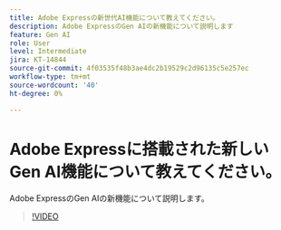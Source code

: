```yaml
---
title: Adobe Expressの新世代AI機能について教えてください。
description: Adobe ExpressのGen AIの新機能について説明します
feature: Gen AI
role: User
level: Intermediate
jira: KT-14844
source-git-commit: 4f03535f48b3ae4dc2b19529c2d96135c5e257ec
workflow-type: tm+mt
source-wordcount: '40'
ht-degree: 0%

---
```


# Adobe Expressに搭載された新しいGen AI機能について教えてください。

Adobe ExpressのGen AIの新機能について説明します。

>[!VIDEO](https://video.tv.adobe.com/v/3427018?quality=12&learn=on&hidetitle=true)
